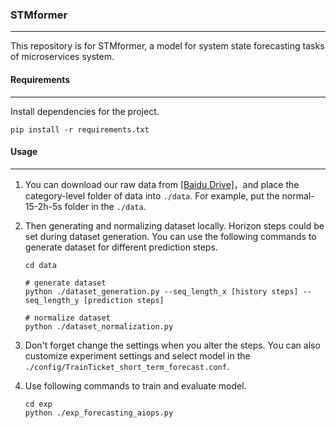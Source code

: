 ### STMformer

---

This repository is for STMformer, a model for system state forecasting tasks of microservices system. 

#### Requirements

---

Install dependencies for the project.

```shell
pip install -r requirements.txt
```

#### Usage

---

1. You can download our raw data from [[Baidu Drive]](https://pan.baidu.com/s/1VtOciqjLYvNZomtLbKbatw?pwd=y5xj)，and place the category-level folder of data into ```./data```. For example, put the normal-15-2h-5s folder in the ```./data```.

2. Then generating and normalizing dataset locally. Horizon steps could be set during dataset generation. You can use the following commands to generate dataset for different prediction steps.

   ```shell
   cd data
   
   # generate dataset
   python ./dataset_generation.py --seq_length_x [history steps] --seq_length_y [prediction steps]
   
   # normalize dataset
   python ./dataset_normalization.py
   ```

3. Don't forget change the settings when you alter the steps. You can also customize experiment settings and select model in the ```./config/TrainTicket_short_term_forecast.conf```.

4. Use following commands to train and evaluate model.  

   ```shell
   cd exp
   python ./exp_forecasting_aiops.py
   ```

   